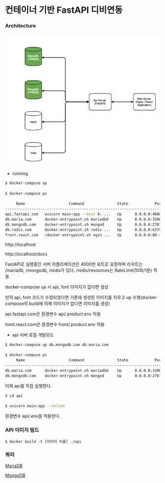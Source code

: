 # 컨테이너 기반 FastAPI 디비연동

### Architecture

![](./resource/Architecture.png)

* running

```bash
$ docker-compose up

$ docker-compose ps  

     Name                    Command               State            Ports
-----------------------------------------------------------------------------------
api.fastapi.com   uvicorn main:app --host 0. ...   Up      0.0.0.0:4000->80/tcp
db.maria.com      docker-entrypoint.sh mariadbd    Up      0.0.0.0:3306->3306/tcp
db.mongodb.com    docker-entrypoint.sh mongod      Up      0.0.0.0:27017->27017/tcp
db.redis.com      docker-entrypoint.sh redis ...   Up      0.0.0.0:6379->6379/tcp
front.react.com   /docker-entrypoint.sh ngin ...   Up      0.0.0.0:80->80/tcp
```

http://localhost

http://localhost/docs


FastAPI로 실행중인 서버 어플리케이션은 4000번 포트로 요청하며 라우트는 /mariadb, /mongodb, /redis가 있다. /redis/resources는 RateLimit(10회/1분) 적용

docker-compose up 시 api, font 이미지가 없다면 생성

만약 api, font 코드가 수정되었다면 기존에 생성된 이미지를 지우고 up 수행(docker-compose의 build에 의해 이미지가 없다면 이미지를 생성)

api.fastapi.com은 환경변수 api/.product.env 적용

front.react.com은 환경변수 front/.product.env 적용

* api 서버 로컬 개발모드

```bash
$ docker-compose up db.mongodb.com db.maria.com

$ docker-compose ps  
     Name                    Command               State            Ports          
-----------------------------------------------------------------------------------
db.maria.com      docker-entrypoint.sh mariadbd    Up      0.0.0.0:3306->3306/tcp  
db.mongodb.com    docker-entrypoint.sh mongod      Up      0.0.0.0:27017->27017/tcp
```

이제 api를 직접 실행한다.

```bash
$ cd api

$ uvicorn main:app --reload
```

환경변수 api/.env을 적용한다.

### API 이미지 빌드

```
$ docker build -t [이미지 이름] ./api
```

### 쿼리 

[MariaDB](./mariadb/README.md)

[MongoDB](./mongodb/README.md)